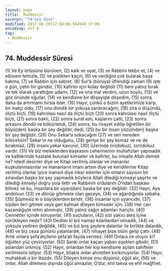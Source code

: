 ```yaml
---
layout: page
title:  Muddessir
excerpt: "74'ncü Sûre"
modified: 2017-08-29T17:50:00.564948 17:00
encoding: utf-8
tag: 
 - Muddessir
---
```


## 74. Muddessir Sûresi

(1) Ve Ey örtüsüne bürünen,
(2) kalk ve uyar,
(3) ve Rabbini tekbir et,
(4) ve elbiseni temizle,
(5) ve pislikten kaçın,
(6) ve verdiğini çok bularak başa kakma,
(7) ve Rabbin için sabret.
(8) Sur’a (boruya) üflendiği zaman
(9) işte o gün, çetin bir gündür,
(10) kafirler için kolay değildir
(11) beni yalnız bırak ve tek olarak yarattığım adamı, 
(12) ve ona mal verdim, uzun boylu,
(13) ve göz önünde oğullar,
(14) ve kendisine bir döşeyişle döşedim,
(15) sonra daha da artırmamı hırsla ister.
(16) Hayır, çünkü o bizim ayetlerimize karşı, bir inatçı oldu,
(17) onu dimdik bir yokuşa sardıracağım,
(18) zira o düşündü, ölçtü biçti,
(19) kahrolası nasıl da ölçtü biçti
(20) sonra kahrolası nasıl ölçtü biçti,
(21) sonra baktı,
(22) sonra surat astı, kaşlarını çattı,
(23) sonra arkasını döndü ve böbürlendi,
(24) sonra, bu rivayet edilip öğretilen bir büyü(den) başka bir şey değildir, dedi, 
(25) bu bir insan sözü(nden) başka bir şey değildir.
(26) Onu Sekar’a sokacağım
(27) ve sen nereden bileceksin? Sekar’ın ne olduğunu,
(28) geriye bir şey komaz ve ne de bırakmaz,
(29) insanı yakar kavurur,
(30) üzerinde  on(dokuz), (on)dokuz vardır.
(31) Ve biz meleklerden başkasını cehennemin muhafızları yapmadık ve kalblerinde hastalık bulunan kimseler ve kafirler, bu misalle Allah demek ne? istedi desinler diye ve Kitap verilmiş olanlar ve inananlar kuşkulanmasınlar ve inananların imanı artsın diye ve kendilerine Kitap verilmiş olanlar iyice inansın diye inkar edenler için onların sayısını bir sınavdan başka bir şey yapmadık böylece Allah dilediği kimseyi şaşırtır ve dilediği kimseyi doğru yola iletir ve Rabbinin ordularını O’ndan başkası bilmez ve bu, insanlara bir uyarı(dan) başka bir şey değildir.
(32) Hayır, Aya andolsun 
(33) ve dönüp gitmekte olan geceye,
(34) ve ağardığında sabaha.
(35) Şüphesiz ki o büyüklerden biridir,
(36) insanlar için uyarıcıdır,
(37) sizden ileri gitmek veya geri kalmak dileyen kimseler için.
(38) Her can kazandığıyle rehin alınmıştır,
(39) yalnız sağın adamları hariçtir.
(40) Cennetler içinde soruyorlar,
(41) suçluların,
(42) sizi yakıcı ateş içine sürükleyen nedir?
(43) Dediler ki biz namaz kılanlardan olmadık,
(44) ve yoksula yediren değildik,
(45) ve biz boş şeylere dalanlar ile birlikte dalardık,
(46) ve biz ceza gününü yalanlardık,
(47) nihayet bize ölüm gelip çattı.
(48) Artık onlara şefa’atçilerin şefa’ati fayda vermez.
(49) Onlara ne oluyor ki? öğütten yüz çeviriyorlar.
(50) Sanki onlar kaçan yaban eşekleri gibidir,
(51) aslandan ürkmüş.
(52) Hayır, onlardan her kişi kendisine açılan sahifeler verilmesini istiyor.
(53) Hayır, bilakis onlar ahiretten korkmuyorlar.
(54) Hayır, muhakkak o bir ikazdır.
(55) Dileyen kimse onu düşünür, öğüt alır,
(56) ve onlar, Allah dilemesi dışında öğüt almazlar, O’dur, ehli takva ve ehli mağfiret.
